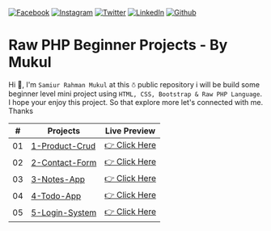 <!-- social media connecting shield -->

[![Facebook][facebook-shield]][facebook-url]
[![Instagram][instagram-shield]][instagram-url]
[![Twitter][twitter-shield]][twitter-url]
[![LinkedIn][linkedin-shield]][linkedin-url]
[![Github][github-shield]][github-url]

# Raw PHP Beginner Projects - By Mukul

Hi 👋, I'm `Samiur Rahman Mukul` at this ⛣ public repository i will be build some beginner level mini project using `HTML, CSS, Bootstrap & Raw PHP Language`. I hope your enjoy this project. So that explore more let's connected with me. Thanks

|  #  | Projects                                                                                                  | Live Preview                                                  |
| :-: | --------------------------------------------------------------------------------------------------------- | ------------------------------------------------------------- |
| 01  | [1-Product-Crud](https://github.com/SamiurRahmanMukul/raw-php-beginner-projects/tree/main/1-Product-Crud) | [👉 Click Here](http://product-crud.epizy.com/1-Product-Crud) |
| 02  | [2-Contact-Form](https://github.com/SamiurRahmanMukul/raw-php-beginner-projects/tree/main/2-Contact-Form) | [👉 Click Here](http://product-crud.epizy.com/3-Contact-Form) |
| 03  | [3-Notes-App](https://github.com/SamiurRahmanMukul/raw-php-beginner-projects/tree/main/3-Notes-App)       | [👉 Click Here](http://product-crud.epizy.com/4-Notes-App)    |
| 04  | [4-Todo-App](https://github.com/SamiurRahmanMukul/raw-php-beginner-projects/tree/main/4-Todo-App)         | [👉 Click Here](http://product-crud.epizy.com/5-Todo-App)     |
| 05  | [5-Login-System](https://github.com/SamiurRahmanMukul/raw-php-beginner-projects/tree/main/5-Login-System) | [👉 Click Here](http://product-crud.epizy.com/6-Login-System) |

<!-- my social media links -->

[facebook-url]: https://www.facebook.com/SamiurRahmanMukul
[instagram-url]: https://www.instagram.com/samiur_rahman_mukul
[twitter-url]: https://www.twitter.com/SamiurRahMukul
[linkedin-url]: https://www.linkedin.com/in/SamiurRahmanMukul
[github-url]: https://www.github.com/SamiurRahmanMukul

<!-- shield icon links -->

[facebook-shield]: https://img.shields.io/badge/-Facebook-black.svg?style=flat-square&logo=facebook&color=555&logoColor=white
[instagram-shield]: https://img.shields.io/badge/-Instagram-black.svg?style=flat-square&logo=instagram&color=555&logoColor=white
[twitter-shield]: https://img.shields.io/badge/-Twitter-black.svg?style=flat-square&logo=twitter&color=555&logoColor=white
[linkedin-shield]: https://img.shields.io/badge/-LinkedIn-black.svg?style=flat-square&logo=linkedin&colorB=555
[github-shield]: https://img.shields.io/badge/-Github-black.svg?style=flat-square&logo=github&color=555&logoColor=white
